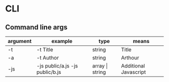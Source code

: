 # CLI
## Command line args
| argument | example                         | type                    | means                 |
|----------|---------------------------------|-------------------------|-----------------------|
| -t       | -t Title                        | string                  | Title                 |
| -a       | -t Author                       | string                  | Arthour               |
| -js      | -js public/a.js -js public/b.js | array<string> \| string | Additional Javascript |
